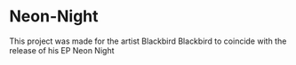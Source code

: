 # Neon-Night

This project was made for the artist Blackbird Blackbird to coincide with the release of his EP Neon Night
